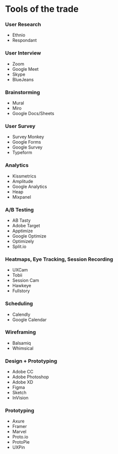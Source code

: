 # Tools of the trade

### User Research

* Ethnio
* Respondant

### User Interview

* Zoom
* Google Meet
* Skype
* BlueJeans

### Brainstorming

* Mural
* Miro
* Google Docs/Sheets

### User Survey

* Survey Monkey
* Google Forms
* Google Survey
* Typeform

### Analytics

* Kissmetrics
* Amplitude
* Google Analytics
* Heap
* Mixpanel

### A/B Testing

* AB Tasty
* Adobe Target
* Apptimize
* Google Optimize
* Optimizely
* Split.io

### Heatmaps, Eye Tracking, Session Recording

* UXCam
* Tobii
* Session Cam
* Hawkeye
* Fullstory

### Scheduling

* Calendly
* Google Calendar

### Wireframing

* Balsamiq
* Whimsical

### Design + Prototyping

* Adobe CC
* Adobe Photoshop
* Adobe XD
* Figma
* Sketch
* InVision

### Prototyping

* Axure
* Framer
* Marvel
* Proto.io
* ProtoPie
* UXPin







